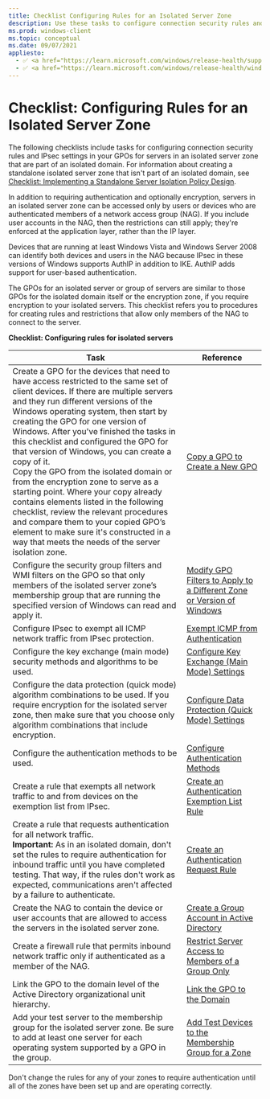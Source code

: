 ```yaml
---
title: Checklist Configuring Rules for an Isolated Server Zone 
description: Use these tasks to configure connection security rules and IPsec settings in GPOs for servers in an isolated server zone that are part of an isolated domain.
ms.prod: windows-client
ms.topic: conceptual
ms.date: 09/07/2021
appliesto: 
  - ✅ <a href="https://learn.microsoft.com/windows/release-health/supported-versions-windows-client" target="_blank">Windows 10 and later</a>
  - ✅ <a href="https://learn.microsoft.com/windows/release-health/windows-server-release-info" target="_blank">Windows Server 2016 and later</a>
---
```


# Checklist: Configuring Rules for an Isolated Server Zone


The following checklists include tasks for configuring connection security rules and IPsec settings in your GPOs for servers in an isolated server zone that are part of an isolated domain. For information about creating a standalone isolated server zone that isn't part of an isolated domain, see [Checklist: Implementing a Standalone Server Isolation Policy Design](checklist-implementing-a-standalone-server-isolation-policy-design.md).

In addition to requiring authentication and optionally encryption, servers in an isolated server zone can be accessed only by users or devices who are authenticated members of a network access group (NAG). If you include user accounts in the NAG, then the restrictions can still apply; they're enforced at the application layer, rather than the IP layer.

Devices that are running at least Windows Vista and Windows Server 2008 can identify both devices and users in the NAG because IPsec in these versions of Windows supports AuthIP in addition to IKE. AuthIP adds support for user-based authentication.

The GPOs for an isolated server or group of servers are similar to those GPOs for the isolated domain itself or the encryption zone, if you require encryption to your isolated servers. This checklist refers you to procedures for creating rules and restrictions that allow only members of the NAG to connect to the server.

**Checklist: Configuring rules for isolated servers**

| Task | Reference |
| - | - |
| Create a GPO for the devices that need to have access restricted to the same set of client devices. If there are multiple servers and they run different versions of the Windows operating system, then start by creating the GPO for one version of Windows. After you've finished the tasks in this checklist and configured the GPO for that version of Windows, you can create a copy of it.<br/>Copy the GPO from the isolated domain or from the encryption zone to serve as a starting point. Where your copy already contains elements listed in the following checklist, review the relevant procedures and compare them to your copied GPO’s element to make sure it's constructed in a way that meets the needs of the server isolation zone. |[Copy a GPO to Create a New GPO](copy-a-gpo-to-create-a-new-gpo.md)| 
| Configure the security group filters and WMI filters on the GPO so that only members of the isolated server zone’s membership group that are running the specified version of Windows can read and apply it.| [Modify GPO Filters to Apply to a Different Zone or Version of Windows](modify-gpo-filters-to-apply-to-a-different-zone-or-version-of-windows.md) |
| Configure IPsec to exempt all ICMP network traffic from IPsec protection. | [Exempt ICMP from Authentication](exempt-icmp-from-authentication.md)| 
| Configure the key exchange (main mode) security methods and algorithms to be used. | [Configure Key Exchange (Main Mode) Settings](configure-key-exchange-main-mode-settings.md)| 
| Configure the data protection (quick mode) algorithm combinations to be used. If you require encryption for the isolated server zone, then make sure that you choose only algorithm combinations that include encryption. | [Configure Data Protection (Quick Mode) Settings](configure-data-protection-quick-mode-settings.md)| 
| Configure the authentication methods to be used. | [Configure Authentication Methods](configure-authentication-methods.md)| 
| Create a rule that exempts all network traffic to and from devices on the exemption list from IPsec. | [Create an Authentication Exemption List Rule](create-an-authentication-exemption-list-rule.md)| 
| Create a rule that requests authentication for all network traffic.<br/>**Important:**  As in an isolated domain, don't set the rules to require authentication for inbound traffic until you have completed testing. That way, if the rules don't work as expected, communications aren't affected by a failure to authenticate.| [Create an Authentication Request Rule](create-an-authentication-request-rule.md)| 
| Create the NAG to contain the device or user accounts that are allowed to access the servers in the isolated server zone. | [Create a Group Account in Active Directory](create-a-group-account-in-active-directory.md)| 
| Create a firewall rule that permits inbound network traffic only if authenticated as a member of the NAG. | [Restrict Server Access to Members of a Group Only](restrict-server-access-to-members-of-a-group-only.md)| 
| Link the GPO to the domain level of the Active Directory organizational unit hierarchy. | [Link the GPO to the Domain](link-the-gpo-to-the-domain.md)| 
| Add your test server to the membership group for the isolated server zone. Be sure to add at least one server for each operating system supported by a GPO in the group.| [Add Test Devices to the Membership Group for a Zone](add-test-devices-to-the-membership-group-for-a-zone.md) |

Don't change the rules for any of your zones to require authentication until all of the zones have been set up and are operating correctly.
